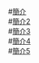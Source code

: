 #[簡介](intro.md)   
#[簡介2](intro2.md)  
#[簡介3](intro3.md)  
#[簡介4](intro4.md)  
#[簡介5](intro5.md)  

